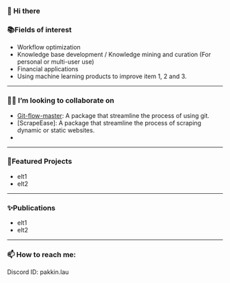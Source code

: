 ### 👋 Hi there 


### 📚Fields of interest
- Workflow optimization
- Knowledge base development / Knowledge mining and curation (For personal or multi-user use) 
- Financial applications 
- Using machine learning products to improve item 1, 2 and 3. 

---
### 🌱👯 I’m looking to collaborate on 
- [Git-flow-master](https://github.com/pakkinlau/Git-flow-master): A package that streamline the process of using git.
- [ScrapeEase]: A package that streamline the process of scraping dynamic or static websites.
- 
---
### 🌱Featured Projects
- elt1
- elt2
---
### ✨Publications
- elt1
- elt2
---
### 📫 How to reach me: 
Discord ID: pakkin.lau

<!--
**pakkinlau/pakkinlau** is a ✨ _special_ ✨ repository because its `README.md` (this file) appears on your GitHub profile.

Here are some ideas to get you started:

- 🔭 I’m currently working on ...
- 🌱 I’m currently learning ...
- 👯 I’m looking to collaborate on ...
- 🤔 I’m looking for help with ...
- 💬 Ask me about ...
- 📫 How to reach me: ...
- 😄 Pronouns: ...
- ⚡ Fun fact: ...
-->
